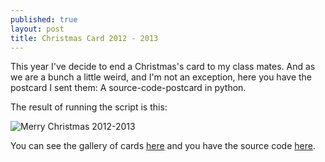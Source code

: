 ```yaml
---
published: true
layout: post
title: Christmas Card 2012 - 2013
---
```


This year I've decide to end a Christmas's card to my class mates. And as we are a bunch a little weird, and I'm not an exception, here you have the postcard I sent them: A source-code-postcard in python.

The result of running the script is this:

![Merry Christmas 2012-2013]({{baseurl}}/assets/mc201213.png)

You can see the gallery of cards [here](https://carleshf.github.io/christmasCards/) and you have the source code [here](https://github.com/carleshf/christmasCards).

